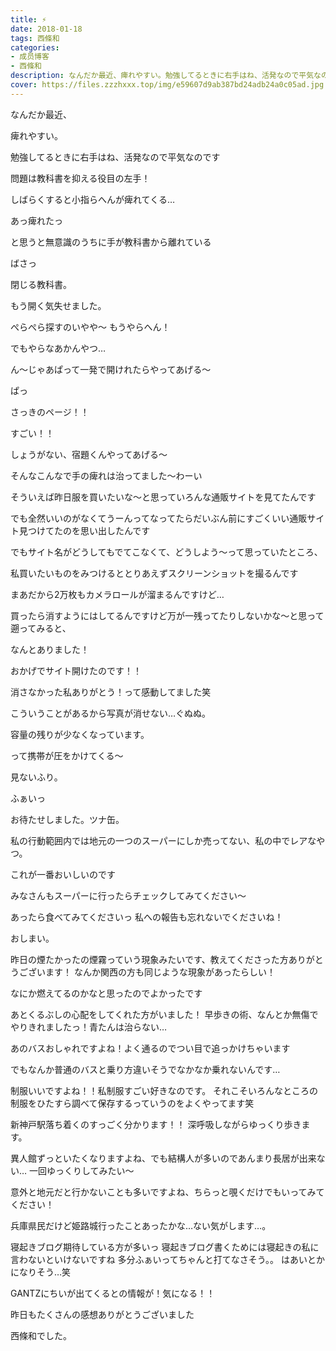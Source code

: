 ```yaml
---
title: ⚡︎
date: 2018-01-18
tags: 西條和
categories: 
- 成员博客
- 西條和
description: なんだか最近、痺れやすい。勉強してるときに右手はね、活発なので平気なのです問題は教科書を抑える役目の左手！しばらくすると小指らへんが痺れてくる…...
cover: https://files.zzzhxxx.top/img/e59607d9ab387bd24adb24a0c05ad.jpg 
---
```









なんだか最近、





痺れやすい。




勉強してるときに右手はね、活発なので平気なのです

問題は教科書を抑える役目の左手！



しばらくすると小指らへんが痺れてくる…






あっ痺れたっ


と思うと無意識のうちに手が教科書から離れている





ばさっ




閉じる教科書。




もう開く気失せました。




ぺらぺら探すのいやや〜
もうやらへん！




でもやらなあかんやつ…




ん〜じゃあぱって一発で開けれたらやってあげる〜




ぱっ







さっきのページ！！


すごい！！




しょうがない、宿題くんやってあげる〜






そんなこんなで手の痺れは治ってました〜わーい








そういえば昨日服を買いたいな〜と思っていろんな通販サイトを見てたんです




でも全然いいのがなくてうーんってなってたらだいぶん前にすごくいい通販サイト見つけてたのを思い出したんです





でもサイト名がどうしてもでてこなくて、どうしよう〜って思っていたところ、






私買いたいものをみつけるととりあえずスクリーンショットを撮るんです





まあだから2万枚もカメラロールが溜まるんですけど…






買ったら消すようにはしてるんですけど万が一残ってたりしないかな〜と思って遡ってみると、







なんとありました！





おかげでサイト開けたのです！！







消さなかった私ありがとう！って感動してました笑







こういうことがあるから写真が消せない…ぐぬぬ。






容量の残りが少なくなっています。





って携帯が圧をかけてくる〜








見ないふり。













ふぁいっ












お待たせしました。ツナ缶。





私の行動範囲内では地元の一つのスーパーにしか売ってない、私の中でレアなやつ。


これが一番おいしいのです








みなさんもスーパーに行ったらチェックしてみてください〜



あったら食べてみてくださいっ
私への報告も忘れないでくださいね！








おしまい。









昨日の煙たかったの煙霧っていう現象みたいです、教えてくださった方ありがとうございます！
なんか関西の方も同じような現象があったらしい！

なにか燃えてるのかなと思ったのでよかったです





あとくるぶしの心配をしてくれた方がいました！
早歩きの術、なんとか無傷でやりきれましたっ！青たんは治らない…





あのバスおしゃれですよね！よく通るのでつい目で追っかけちゃいます

でもなんか普通のバスと乗り方違いそうでなかなか乗れないんです…

制服いいですよね！！私制服すごい好きなのです。
それこそいろんなところの制服をひたすら調べて保存するっていうのをよくやってます笑






新神戸駅落ち着くのすっごく分かります！！
深呼吸しながらゆっくり歩きます。




異人館ずっといたくなりますよね、でも結構人が多いのであんまり長居が出来ない…
一回ゆっくりしてみたい〜

意外と地元だと行かないことも多いですよね、ちらっと覗くだけでもいってみてください！

兵庫県民だけど姫路城行ったことあったかな…ない気がします…。





寝起きブログ期待している方が多いっ
寝起きブログ書くためには寝起きの私に言わないといけないですね
多分ふぁいってちゃんと打てなさそう。。
はあいとかになりそう…笑




GANTZにちいが出てくるとの情報が！気になる！！





昨日もたくさんの感想ありがとうございました




西條和でした。


